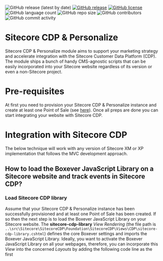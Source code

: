 ![GitHub release (latest by date)](https://img.shields.io/github/v/release/kate-orlova/sitecore-cdp)
[![GitHub release](https://img.shields.io/github/release-date/kate-orlova/sitecore-cdp.svg?style=flat)](https://github.com/kate-orlova/sitecore-cdp/releases/tag/v1.3)
[![GitHub license](https://img.shields.io/github/license/kate-orlova/sitecore-cdp.svg)](https://github.com/kate-orlova/sitecore-cdp/blob/master/LICENSE)
![GitHub language count](https://img.shields.io/github/languages/count/kate-orlova/sitecore-cdp.svg?style=flat)
![GitHub repo size](https://img.shields.io/github/repo-size/kate-orlova/sitecore-cdp.svg?style=flat)
![GitHub contributors](https://img.shields.io/github/contributors/kate-orlova/sitecore-cdp)
![GitHub commit activity](https://img.shields.io/github/commit-activity/y/kate-orlova/sitecore-cdp)

# Sitecore CDP & Personalize
Sitecore CDP & Personalize module aims to support your marketing strategy and accelerate integration with the Sitecore Customer Data Platform (CDP). The module ships a bunch of handy CMS-agnostic scripts that can be easily incorporated into your Sitecore website regardless of its version or even a non-Sitecore project. 

# Pre-requisites
At first you need to provision your Sitecore CDP & Personalize instance and create at least one Point of Sale (see [here](https://doc.sitecore.com/cdp/en/developers/api/index-en.html#UUID-dfb6f11e-0ca2-e23a-0f1d-0dfb42ab2968)). Once all preps are done you can start integrating your website with Sitecore CDP. 

# Integration with Sitecore CDP
The below technique will work with any version of Sitecore XM or XP implementation that follows the MVC development approach.

## How to load the Boxever JavaScript Library on a Sitecore website and track events in Sitecore CDP?
### Load Sitecore CDP library
Assume that your Sitecore CDP & Personalize instance has been successfully provisioned and at least one Point of Sale has been created. If so then the next step is to load the Boxever JavaScript Library on your Sitecore website. The **sitecore-cdp-library** _View Rendering_ (the file path is `..\src\Sitecore\SitecoreCDP\Foundation\SitecoreCDP\Views\CDP\sitecore-cdp-library.cshtml`) defines the core Boxever settings and imports the Boxever JavaScript Library. Ideally, you want to activate the Boxever JavaScript Library on all your webpages, therefore, you can incorporate this _View_ into the concerned _Layouts_ by adding the following code line as the first _<script>_ element before the closing _<&sol;body>_ tag to not slow down the overall website user experience:

```
@Html.Partial("~/Views/CDP/sitecore-cdp-library.cshtml")
```

For ease, the Boxever initialisation parameters along with some Sitecore CDP event attributes are defined as configuration settings in `..\src\Sitecore\SitecoreCDP\Foundation\SitecoreCDP\App_Config\Include\SitecoreCDP.config`. Please replace the placeholder values with the required details from your Sitecore CDP & Personalize instance, [this guidance](https://doc.sitecore.com/cdp/en/developers/sitecore-customer-data-platform--data-model-2-1/walkthrough--preparing-to-integrate-with-sitecore-cdp.html#UUID-a3dfedd9-f5ae-2ea4-71b5-ad8a2c716599_UUID-7e431314-9371-8d40-8d0e-38b2e6ae25cd) explains where to collect the necessary information about your Sitecore CDP & Personalize setup.

### Track events in Sitecore CDP
After you have successfully activated the Boxever JavaScript Library, you can start sending data to Sitecore CDP. The **create-view-event** _View Rendering_ (the file path is `..\src\Sitecore\SitecoreCDP\Foundation\SitecoreCDP\Views\CDP\create-view-event.cshtml`) creates a **VIEW event** object and sends the event data to Sitecore CDP dynamically pulling the _language_ and _page URL_ from the `Sitecore.Context.Item`. Following the common event-triggering nature, the VIEW event triggers every time your webpage loads, so it makes sence to place this view at a _Layout_ level too, for example, add the below code line to your _Layouts_ before the closing _<&sol;body>_ tag right after the Boxever JavaScript Library initialisation and import:

 ```
 @Html.Partial("~/Views/CDP/create-view-event.cshtml")
 ```
By default the browser ID is the main Event ID and `Boxever.getID()` function is being used to set the current browser ID to the _VIEW event_ object, so you should use the browser ID to find your VIEW events in the Sitecore CDP & Personalize application.

#### IDENTITY event
For authenticated users you can trigger an **IDENTITY event** to pass some profile properties and identify anonymous guests in the Sitecore CDP, for example,
 
```
@if(user.IsAuthenticated){
   @Html.Partial("~/Views/CDP/create-identity-event.cshtml");
}
```

## How to load the Engage JavaScript Library on a non-Sitecore website and track events in Sitecore CDP?
Follow the simple steps below to integrate your non-Sitecore website with Sitecore CDP & Personalise to support your marketing strategy.
1. Create a new JavaScript file based on the code example provided in `..\src\scripts\sitecore-engage-library.js` and replace the placeholder values with the required details from your Sitecore CDP & Personalize instance, [this guidance](https://doc.sitecore.com/cdp/en/developers/api/index-en.html#UUID-d5fdb6b2-5ee6-a577-600b-c4250c69e3e8) explains where to collect the necessary information about your Sitecore CDP setup; 

 2. Import the created `sitecore-engage-library.js` JavaScript file as the first `<script>` element before the closing _<&sol;body>_ tag as follows in your page template:
```
 <script src="scripts/sitecore-engage-library.js"></script>
 ```
3. Create a new JavaScript file based on the code example provided in `..\src\scripts\sitecore-engage-create-a-view-event.js` and replace the placeholder values with specific data you would like to track on the View event in Sitecore CDP;

 4. Import the created `sitecore-engage-create-a-view-event.js` JavaScript file in your website page template right after the Engage JavaScript Library initialisation script:
```
 <script src="scripts/sitecore-engage-create-a-view-event.js"></script>
 ```
 5. All is ready now and you can start browsing the captured events in Sitecore CDP. Note, that you should use the Browser ID or Guest ID to find your VIEW events in the Sitecore CDP & Personalize application.
    

# Full Stack Experience in the Sitecore Personalize
## How to connect the Sitecore-managed content to the Sitecore Personalize? 
1. Create the personalised content variants in the Sitecore CMS as standard Sitecore Items; 
2. Create a Decision Model to recommend the most relevant content variant; 
3. Configure the API response using FreeMarker language; 
4. Build the API integration in C# language. 

 Watch this video to see how the above steps work in practice:
 
 <a href="http://www.youtube.com/watch?feature=player_embedded&v=vhB9aMvRvFA" target="_blank"><img src="http://img.youtube.com/vi/vhB9aMvRvFA/mqdefault.jpg" alt="Watch the video" width="350" border="10" /></a>

 
## Sitecore Packages
Sitecore packages folder contain:

1. Base Layout
Project -> Base Layout
1. Renderings
1. Templates
1. Test items
 
 
## Personalize Packages
Personalize packages folder contain the configuration scripts in FreeMarker and server-side JavaScript languages:
 - `API-Response-ContentItemId.ftl` - an example of Personalize API response with a Sitecore Item Id
 - `API-Response-Offer.ftl` - an example of Personalize API response with Offers
 - `Custom-Condition-Number-of-Events.js` - an example of a custom condition for a number of View events
 - `getNumberOfEvents.js` - an example of how to calculate number of all VIEW events across all sessions

 
 # Sitecore CDP Tips
To find users of your application by the browser ID in the Sitecore CDP application always use the ```bid:``` prefix plus the `browser ID` value, for example: ```bid: 335c8d8a-bcba-4d14-afad-fae252e5dd80```

# Contribution
Hope you found this module useful, your contributions and suggestions will be very much appreciated. Please submit a pull request.

# License
The Sitecore CDP & Personalize module is released under the MIT license implying that you can modify and use it how you want even for commercial projects. Please give it a star if you like it and your experience was positive.
